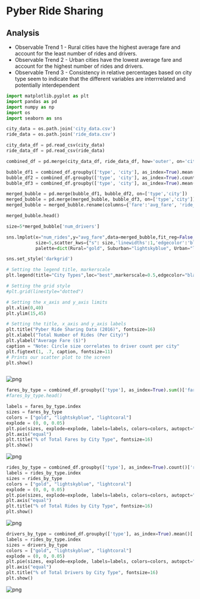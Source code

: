 
# Pyber Ride Sharing
## Analysis
- Observable Trend 1 - Rural cities have the highest average fare and account for the least number of rides and drivers.
- Observable Trend 2 - Urban cities have the lowest average fare and account for the highest number of rides and drivers.
- Observable Trend 3 - Consistency in relative percentages based on city type seem to indicate that the different variables are                        interrrelated and potentially interdependent


```python
import matplotlib.pyplot as plt
import pandas as pd
import numpy as np
import os
import seaborn as sns
```


```python
city_data = os.path.join('city_data.csv')
ride_data = os.path.join('ride_data.csv')

city_data_df = pd.read_csv(city_data)
ride_data_df = pd.read_csv(ride_data)

combined_df = pd.merge(city_data_df, ride_data_df, how='outer', on='city')

bubble_df1 = combined_df.groupby(['type', 'city'], as_index=True).mean()['fare'].to_frame().reset_index()
bubble_df2 = combined_df.groupby(['type', 'city'], as_index=True).count()['ride_id'].to_frame().reset_index()
bubble_df3 = combined_df.groupby(['type', 'city'], as_index=True).mean()['driver_count'].to_frame().reset_index()

merged_bubble = pd.merge(bubble_df1, bubble_df2, on=['type','city'])
merged_bubble = pd.merge(merged_bubble, bubble_df3, on=['type','city'])
merged_bubble = merged_bubble.rename(columns={'fare':'avg_fare', 'ride_id':'num_rides', 'driver_count':'num_drivers'})

merged_bubble.head()

size=5*merged_bubble['num_drivers']

sns.lmplot(x="num_rides",y="avg_fare",data=merged_bubble,fit_reg=False,hue="type", legend_out=False,
           size=5,scatter_kws={"s": size,'linewidths':1,'edgecolor':'black', 'alpha':'0.7'},
           palette=dict(Rural="gold", Suburban="lightskyblue", Urban="lightcoral"))

sns.set_style('darkgrid')

# Setting the legend title, markerscale
plt.legend(title="City Types",loc="best",markerscale=0.5,edgecolor="black")

# Setting the grid style
#plt.grid(linestyle="dotted")

# Setting the x_axis and y_axis limits
plt.xlim(0,40)
plt.ylim(15,45)

# Setting the title, x_axis and y_axis labels
plt.title("Pyber Ride Sharing Data (2016)", fontsize=16)
plt.xlabel("Total Number of Rides (Per City)")
plt.ylabel("Average Fare ($)")
caption = "Note: Circle size correlates to driver count per city"
plt.figtext(1, .7, caption, fontsize=11)
# Prints our scatter plot to the screen
plt.show()



```


![png](output_2_0.png)



```python
fares_by_type = combined_df.groupby(['type'], as_index=True).sum()['fare'].to_frame()
#fares_by_type.head()

labels = fares_by_type.index
sizes = fares_by_type
colors = ["gold", "lightskyblue", "lightcoral"]
explode = (0, 0, 0.05)
plt.pie(sizes, explode=explode, labels=labels, colors=colors, autopct="%1.1f%%", shadow=True, startangle=110, wedgeprops={'edgecolor':'black'})
plt.axis("equal")
plt.title("% of Total Fares by City Type", fontsize=16)
plt.show()
```


![png](output_3_0.png)



```python
rides_by_type = combined_df.groupby(['type'], as_index=True).count()['ride_id'].to_frame()
labels = rides_by_type.index
sizes = rides_by_type
colors = ["gold", "lightskyblue", "lightcoral"]
explode = (0, 0, 0.05)
plt.pie(sizes, explode=explode, labels=labels, colors=colors, autopct="%1.1f%%", shadow=True, startangle=110, wedgeprops={'edgecolor':'black'})
plt.axis("equal")
plt.title("% of Total Rides by City Type", fontsize=16)
plt.show()

```


![png](output_4_0.png)



```python
drivers_by_type = combined_df.groupby(['type'], as_index=True).mean()['driver_count'].to_frame()
labels = rides_by_type.index
sizes = drivers_by_type
colors = ["gold", "lightskyblue", "lightcoral"]
explode = (0, 0, 0.05)
plt.pie(sizes, explode=explode, labels=labels, colors=colors, autopct="%1.1f%%", shadow=True, startangle=110, wedgeprops={'edgecolor':'black'})
plt.axis("equal")
plt.title("% of Total Drivers by City Type", fontsize=16)
plt.show()
```


![png](output_5_0.png)

